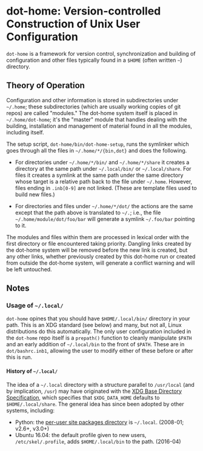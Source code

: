 dot-home: Version-controlled Construction of Unix User Configuration
====================================================================

`dot-home` is a framework for version control, synchronization and
building of configuration and other files typically found in a `$HOME`
(often written `~`) directory.


Theory of Operation
-------------------

Configuration and other information is stored in subdirectories under
`~/.home`; these subdirectories (which are usually working copies of
git repos) are called "modules." The dot-home system itself is placed
in `~/.home/dot-home`; it's the "master" module that handles dealing
with the building, installation and management of material found in
all the modules, including itself.

The setup script, `dot-home/bin/dot-home-setup`, runs the symlinker
which goes through all the files in `~/.home/*/{bin,dot}` and does the
following.

- For directories under `~/.home/*/bin/` and `~/.home/*/share` it creates a
  directory at the same path under `~/.local/bin/` or `~/.local/share`. For
  files it creates a symlink at the same path under the same directory
  whose target is a relative path back to the file under `~/.home`.
  However, files ending in `.inb[0-9]` are not linked. (These are template
  files used to build new files.)

- For directories and files under `~/.home/*/dot/` the actions are the same
  except that the path above is translated to `~/.`; i.e., the file
  `~/.home/module/dot/foo/bar` will generate a symlink `~/.foo/bar`
  pointing to it.

The modules and files within them are processed in lexical order with
the first directory or file encountered taking priority. Dangling
links created by the dot-home system will be removed before the new
link is created, but any other links, whether previously created by
this dot-home run or created from outside the dot-home system, will
generate a conflict warning and will be left untouched.


Notes
-----

### Usage of `~/.local/`

`dot-home` opines that you should have `$HOME/.local/bin/` directory in
your path. This is an XDG standard (see below) and many, but not all, Linux
distributions do this automatically. The only user configuration included
in the `dot-home` repo itself is a `prepath()` function to cleanly
manipulate `$PATH` and an early addition of `~/.local/bin` to the front of
`$PATH`. These are in `dot/bashrc.inb1`, allowing the user to modify either
of these before or after this is run.

#### History of `~/.local/`

The idea of a `~/.local` directory with a structure parallel to
`/usr/local` (and by implication, `/usr`) may have originated with the
[XDG Base Directory Specification][xdg-base], which specifies that
`$XDG_DATA_HOME` defaults to `$HOME/.local/share`. The general idea
has since been adopted by other systems, including:

* Python: the [per-user site packages directory][py-PEP-370] is
  `~/.local`. (2008-01; v2.6+, v3.0+)
* Ubuntu 16.04: the default profile given to new users,
  `/etc/skel/.profile`, adds `$HOME/.local/bin` to the path. (2016-04)



<!-------------------------------------------------------------------->
[xdg-base]: https://specifications.freedesktop.org/basedir-spec/basedir-spec-0.6.html
[py-PEP-370]: https://www.python.org/dev/peps/pep-0370/
[py-userbase]: https://docs.python.org/2/library/site.html#site.USER_BASE
